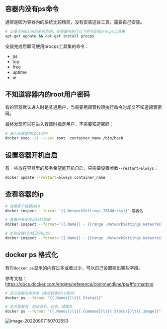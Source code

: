 ## 容器内没有ps命令

通常是因为容器内的系统比较精简，没有安装这些工具，需要自己安装。

```bash
# 以基于Debian的系统为例，在容器内执行以下命令安装procps工具集
apt-get update && apt-get install procps
```

安装完成后即可使用procps工具集的命令：

- ps
- top
- free
- uptime
- w

## 不知道容器内的root用户密码

有的容器默认进入时是普通用户，当需要用超管权限执行命令时却又不知道超管密码。

最终发现可以在进入容器时指定用户，不需要知道密码：

```bash
# 进入容器使用root用户
docker exec -it --user root  container_name /bin/bash
```



## 设置容器开机自启

有一些放在容器里的服务希望能开机自启，只需要设置参数`--restart=always`：

```bash
docker update --restart=always container_name
```

## 查看容器的ip

```bash
# 查看某个容器的ip
docker inspect --format '{{.NetworkSettings.IPAddress}}' 容器名

# 查看所有正在运行的容器
docker inspect --format='{{.Name}} - {{range .NetworkSettings.Networks}}{{.IPAddress}}{{end}}' $(docker ps -q)

# 所有容器(包括已停止的)
docker inspect --format='{{.Name}} - {{range .NetworkSettings.Networks}}{{.IPAddress}}{{end}}' $(docker ps -aq)
```

## docker ps 格式化

有时`docker ps`显示的内容过多或者过少，可以自己设置输出哪些字段。

参考文档：https://docs.docker.com/engine/reference/commandline/ps/#formatting

```bash
# 显示容器名和状态（使用制表符\t隔开）
docker ps --format "{{.Names}}\t{{.Status}}"

# 显示容器名、启动命令、状态、镜像名
docker ps --format "{{.Names}}\t{{.Command}}\t{{.Status}}\t{{.Image}}"
```

![image-20220907150702553](https://buxianshan.oss-cn-beijing.aliyuncs.com/Typora_images/image-20220907150702553.png)